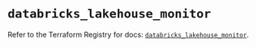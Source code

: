 # `databricks_lakehouse_monitor`

Refer to the Terraform Registry for docs: [`databricks_lakehouse_monitor`](https://registry.terraform.io/providers/databricks/databricks/1.42.0/docs/resources/lakehouse_monitor).
